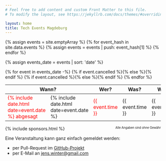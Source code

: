 ```yaml
---
# Feel free to add content and custom Front Matter to this file.
# To modify the layout, see https://jekyllrb.com/docs/themes/#overriding-theme-defaults

layout: home
title: Tech Events Magdeburg
---
```

{% assign events = site.emptyArray %}
{% for event_hash in site.data.events %}
  {% assign events = events | push: event_hash[1] %}
{% endfor %}

{% assign events_date = events | sort: 'date' %}

<table>
    <thead>
        <tr>
            <th colspan="2">Wann?</th>
            <th>Wer?</th>
            <th>Was?</th>
            <th>Wo?</th>
            <th></th>
        </tr>
    </thead>
    <tbody>
        {% for event in events_date -%}
        <tr>
            {% if event.cancelled %}<td style="color: red;">{% include date.html date=event.date %} <i class="fas fa-exclamation-triangle"></i> abgesagt</td>{% else %}<td>{% include date.html date=event.date %}</td>{% endif %}
            {% if event.cancelled %}<td style="color: red;">{{ event.time }}</td>{% else %}<td>{{ event.time }}</td>{% endif %}
            <td>{{ event.org }}</td>
            <td>{{ event.title }}</td>
            <td>{{ event.location }}</td>
            <td><a href="{{ event.url }}">{{ event.url_title }}</a></td>
        </tr>
        {% endfor %}
    </tbody>
</table>

<sub style="float: right;"><sup>Alle Angaben sind ohne Gewähr</sup></sub>

{% include sponsors.html %}

Eine Veranstaltung kann ganz einfach gemeldet werden:
- per Pull-Request im [GitHub-Projekt](https://github.com/JensWinter/tech-events-magdeburg)
- per E-Mail an <jens.winter@gmail.com>
